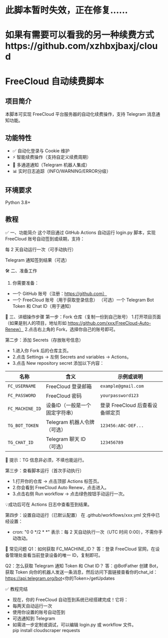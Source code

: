 # 此脚本暂时失效，正在修复......
# 如果有需要可以看我的另一种续费方式https://github.com/xzhbxjbaxj/cloud
# FreeCloud 自动续费脚本

## 项目简介
本脚本可实现 FreeCloud 平台服务器的自动化续费操作，支持 Telegram 消息通知功能。

## 功能特性
- ✅ 自动化登录与 Cookie 维护
- ⚡ 智能续费操作（支持自定义续费周期）
- 📨 多通道通知（Telegram 机器人集成）
- 📊 实时日志追踪（INFO/WARNING/ERROR分级）

## 环境要求
Python 3.8+ 

## 教程
✅ 一、功能简介
这个项目通过 GitHub Actions 自动运行 login.py 脚本，实现 FreeCloud 账号自动签到或续期，支持：

每 2 天自动运行一次（可手动执行）

Telegram 通知签到结果（可选）

🛠️ 二、准备工作
1. 你需要准备：
- 一个 GitHub 账号（注册：https://github.com）
- 一个 FreeCloud 账号（用于获取登录信息）
（可选）一个 Telegram Bot Token 和 Chat ID（用于通知）

📝 三、详细操作步骤
第一步：Fork 仓库（复制一份到自己账号）
1.打开项目页面（如果是别人的项目，地址形如 https://github.com/xxx/FreeCloud-Auto-Renew）
2.点击右上角的 Fork，选择你自己的账号即可。

第二步：添加 Secrets（存放账号信息）
- 1.进入你 Fork 后的仓库主页。
- 2.点击 Settings → 左侧 Secrets and variables → Actions。
- 3.点击 New repository secret 添加以下内容：
                 
| 名称              | 含义                 | 示例或说明                 |
| --------------- | ------------------ | --------------------- |
| `FC_USERNAME`   | FreeCloud 登录邮箱     | `example@gmail.com`   |
| `FC_PASSWORD`   | FreeCloud 密码       | `yourpassword123`     |
| `FC_MACHINE_ID` | 设备ID（一般是一个固定字符串）   | 登录 FreeCloud 后查看设备绑定页 |
| `TG_BOT_TOKEN`  | Telegram 机器人令牌（可选） | `123456:ABC-DEF...`   |
| `TG_CHAT_ID`    | Telegram 聊天 ID（可选） | `123456789`           |

📌 提示：TG 信息非必须，不填也能运行。

第三步：查看脚本运行（首次手动执行）
- 1.打开你的仓库 → 点击顶部 Actions 标签页。
- 2.你会看到 FreeCloud Auto Renew，点击进入。
- 3.点击右侧 Run workflow → 点击绿色按钮手动运行一次。

💡成功后可在 Actions 日志中查看签到结果。

第四步：设置自动运行（已默认配置）
在 .github/workflows/xxx.yml 文件中已经设置：

- cron: "0 0 */2 * *"
表示：每 2 天自动执行一次（UTC 时间 0:00），不需你手动改动。

💬 常见问题
Q1：如何获取 FC_MACHINE_ID？
答：登录 FreeCloud 官网，在设备管理处查看当前登录设备的唯一 ID，复制即可。

Q2：怎么获取 Telegram 通知 Token 和 Chat ID？
答：@BotFather 创建 Bot，获取 Token
向你的机器人发送一条消息，然后访问下面链接查看你的chat_id：https://api.telegram.org/bot<你的Token>/getUpdates

✅ 教程完结<br>
- 现在，你的 FreeCloud 自动签到系统已经搭建完成！它将：<br>
- 每两天自动运行一次<br>
- 使用你设置的账号自动签到<br>
- 可选通知到 Telegram<br>
- 如需进一步定制或调试，可以编辑 login.py 或 workflow 文件。<br>
pip install cloudscraper requests
